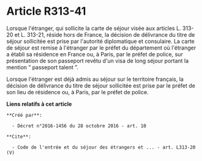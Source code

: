 # Article R313-41

Lorsque l'étranger, qui sollicite la carte de séjour visée aux articles L. 313-20 et L. 313-21, réside hors de France, la
décision de délivrance du titre de séjour sollicitée est prise par l'autorité diplomatique et consulaire. La carte de séjour
est remise à l'étranger par le préfet du département où l'étranger a établi sa résidence en France ou, à Paris, par le préfet
de police, sur présentation de son passeport revêtu d'un visa de long séjour portant la mention “ passeport talent ”. 

Lorsque l'étranger est déjà admis au séjour sur le territoire français, la décision de délivrance du titre de séjour
sollicitée est prise par le préfet de son lieu de résidence ou, à Paris, par le préfet de police.

**Liens relatifs à cet article**

	**Créé par**:

	  - Décret n°2016-1456 du 28 octobre 2016 - art. 10

	**Cite**:

	  - Code de l'entrée et du séjour des étrangers et ... - art. L313-20 (V)
